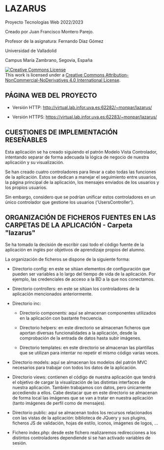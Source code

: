 # LAZARUS

  Proyecto Tecnologías Web 2022/2023           
                                               
  Creado por Juan Francisco Montero Parejo.

  Profesor de la asignatura: Fernando Díaz Gómez    
                                               
  Universidad de Valladolid                   

  Campus María Zambrano, Segovia, España

  <a rel="license" href="http://creativecommons.org/licenses/by-nc-nd/4.0/"><img alt="Creative Commons License" style="border-width:0" src="https://i.creativecommons.org/l/by-nc-nd/4.0/88x31.png" /></a><br />This work is licensed under a <a rel="license" href="http://creativecommons.org/licenses/by-nc-nd/4.0/">Creative Commons Attribution-NonCommercial-NoDerivatives 4.0 International License</a>.


PÁGINA WEB DEL PROYECTO
-----------------------
  - Versión HTTP:  http://virtual.lab.infor.uva.es:62282/~monpar/lazarus/
  
  - Versión HTTPS: https://virtual.lab.infor.uva.es:62283/~monpar/lazarus/


CUESTIONES DE IMPLEMENTACIÓN RESEÑABLES
---------------------------------------

  Esta aplicación se ha creado siguiendo el patrón Modelo Vista Controlador, intentando separar de forma adecuada la lógica de negocio de nuestra aplicación y su visualización.

  Se han creado cuatro controladores para llevar a cabo todas las funciones de la aplicación. Estos se dedican a manejar el seguimiento entre usuarios, la página principal de la aplicación, los mensajes enviados de los usuarios y los propios usuarios.

  Sin embargo, considero que se podrían unificar estos controladores en un único controlador que gestione los usuarios ('UsersController').


ORGANIZACIÓN DE FICHEROS FUENTES EN LAS CARPETAS DE LA APLICACIÓN - Carpeta "lazarus"
--------------------------------------------------------------------------------------------------------------

  Se ha tomado la decisión de escribir casi todo el código fuente de la aplicación en inglés por objetivos de aprendizaje propios del alumno.

  La organización de ficheros se dispone de la siguiente forma:

  - Directorio config: en este se sitúan elementos de configuración que pueden ser variables a lo largo del tiempo de vida de la aplicación. Por ejemplo, las credenciales de acceso a la BD a la que nos conectamos.

  - Directorio controllers: en este se sitúan los controladores de la aplicación mencionados anteriormente.

  - Directorio inc:

      - Directorio components: aquí se almacenan componentes utilizados en la aplicación con bastante frecuencia.

      - Directorio helpers:    en este directorio se almacenan ficheros que aportan diversas funcionalidades a la aplicación, desde la comprobación de la entrada de datos hasta subir imágenes.
      
      - Directorio templates:  en este directorio se almacenan las plantillas que se utilizan para intentar no repetir el mismo código varias veces.

  - Directorio models: aquí se almacenan los modelos del patrón MVC necesarios para trabajar con todos los datos de la aplicación.

  - Directorio views: contienen el código de nuestra aplicación que tendrá el objetivo de cargar la visualización de las distintas interfaces de nuestra aplicación. También trabajamos con datos, pero únicamente accediendo a ellos. Cabe destacar que en este directorio se almacenan de forma local las imágenes que se van a tratar en nuestra aplicación (tanto imágenes de perfil como de mensajes).

  - Directorio public: aquí se almacenan todos los recursos relacionados con las vistas de la aplicación: biblioteca de JQuery y sus plugins, ficheros JS de validación, hojas de estilo, iconos, imágenes de logos, ...

  - Fichero index.php: desde este fichero realizaremos redirecciones a los distintos controladores dependiende si se han activado variables de sesión.
